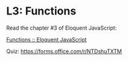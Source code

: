 # L3: Functions

Read the chapter #3 of Eloquent JavaScript:

[Functions :: Eloquent JavaScript](https://eloquentjavascript.net/03_functions.html)

Quiz: https://forms.office.com/r/NTDshuTXTM
